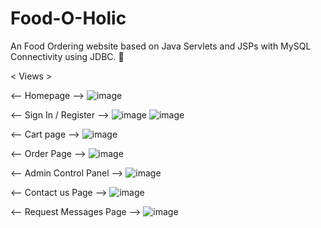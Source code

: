 # Food-O-Holic
An Food Ordering website based on Java Servlets and JSPs with MySQL Connectivity using JDBC. 🍴

< Views >

<-- Homepage -->
![image](https://user-images.githubusercontent.com/74758376/168747780-b1217332-a7ae-4482-b4e7-451e273cddb3.png)

<-- Sign In / Register  -->
![image](https://user-images.githubusercontent.com/74758376/168748020-32c7e7ae-7c02-4b4c-abcc-4b1e44ba2b30.png)
![image](https://user-images.githubusercontent.com/74758376/168748061-0808e778-1dd3-44bc-ad1c-0a5876b6224a.png)

<-- Cart page  -->
![image](https://user-images.githubusercontent.com/74758376/168747619-844a7419-71a8-446e-8984-4833ca3cbfbe.png)

<-- Order Page  -->
![image](https://user-images.githubusercontent.com/74758376/169007293-9d68e934-29de-4c8a-9948-8176681c6c02.png)

<-- Admin Control Panel -->
![image](https://user-images.githubusercontent.com/74758376/169007047-4f65e9b1-db86-49e5-bf57-2f4a9191ebb4.png)

<-- Contact us Page  -->
![image](https://user-images.githubusercontent.com/74758376/168747712-52e7a554-e2f9-4773-8831-9db519a2283c.png)

<-- Request Messages Page -->
![image](https://user-images.githubusercontent.com/74758376/168749521-2168ba64-9291-4a84-a935-ea8bdd4bdf3a.png)

